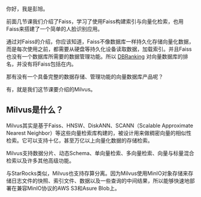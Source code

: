 你好，我是彭旭。

前面几节课我们介绍了Faiss，学习了使用Faiss构建索引与向量化检索，也用Faiss来搭建了一个简单的人脸识别应用。

通过对Faiss的介绍，你应该知道，Faiss不像数据库一样持久化存储向量化数据，而是每次使用之前，都需要从硬盘等持久化设备读取数据，加载索引。并且Faiss也没有一个数据库所需要的数据管理功能。所以 [DBRanking](https://db-engines.com/en/ranking/vector+dbms) 对向量数据库的排名，并没有将Faiss包括在内。

那有没有一个具备完整的数据存储、管理功能的向量数据库产品呢？

有，就是我们这节课要介绍的Milvus。

## Milvus是什么？

Milvus其实是基于Faiss、HNSW、DiskANN、SCANN（Scalable Approximate Nearest Neighbor）等这些向量检索库构建的，被设计用来做稠密向量的相似性检索。它可以支持十亿，甚至万亿以上向量化数据的存储检索。

Milvus支持数据分片、动态Schema、单向量检索、多向量检索、向量与标量混合检索以及许多其他高级功能。

与StarRocks类似，Milvus也支持存算分离。因为Milvus使用MinIO对象存储来存储日志文件的快照、索引文件、数据以及一些查询的中间结果，所以能够快速地部署在兼容MinIO协议的AWS S3和Asure Blob上。